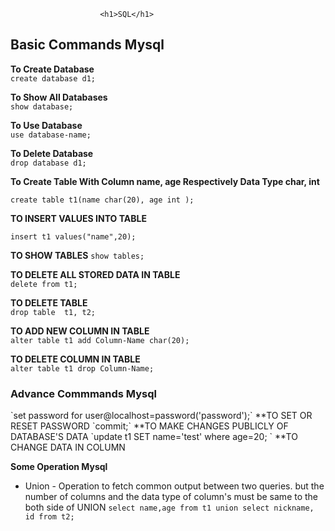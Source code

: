 
						<h1>SQL</h1>


<h2>Basic Commands Mysql</h2>

 **To Create Database**   
    `create database d1;`	
   
  **To Show All Databases**     
  `show database;`	

  **To Use Database**   
 `use database-name;`   

 **To Delete Database**  
 `drop database d1;`
	
  **To Create Table With Column name, age Respectively Data Type char, int**	
     
`create table t1(name char(20), age int );` 

    
 **TO INSERT VALUES INTO TABLE**

`insert t1 values("name",20);` 	
  
 **TO SHOW TABLES**
   `show tables;`	

 **TO DELETE ALL STORED DATA IN TABLE**		
   `delete from t1;`   

 **TO DELETE TABLE**        
   `drop table  t1, t2;`	

 **TO ADD NEW COLUMN IN TABLE**       
   `alter table t1 add Column-Name char(20);`

 **TO DELETE COLUMN IN TABLE**		
   `alter table t1 drop Column-Name;`		


<h3>Advance Commmands Mysql</h3>
`set password for user@localhost=password('password');` **TO SET OR RESET PASSWORD
`commit;`						**TO MAKE CHANGES PUBLICLY OF DATABASE'S DATA
`update t1 SET name='test' where age=20;              ` **TO CHANGE DATA IN COLUMN

**Some Operation Mysql**
* Union - Operation to fetch common output between two queries. but the number of columns and the data type of column's must be same to the both side of UNION
  `select name,age from t1 union select nickname, id from t2;`






   




					
